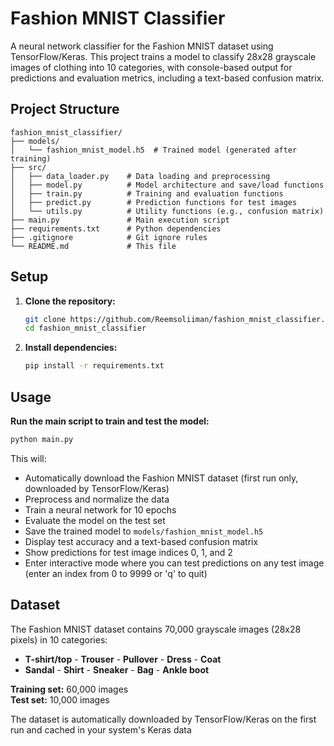 # Fashion MNIST Classifier

A neural network classifier for the Fashion MNIST dataset using TensorFlow/Keras. This project trains a model to classify 28x28 grayscale images of clothing into 10 categories, with console-based output for predictions and evaluation metrics, including a text-based confusion matrix.

## Project Structure

```
fashion_mnist_classifier/
├── models/
│   └── fashion_mnist_model.h5  # Trained model (generated after training)
├── src/
│   ├── data_loader.py    # Data loading and preprocessing
│   ├── model.py          # Model architecture and save/load functions
│   ├── train.py          # Training and evaluation functions
│   ├── predict.py        # Prediction functions for test images
│   └── utils.py          # Utility functions (e.g., confusion matrix)
├── main.py               # Main execution script
├── requirements.txt      # Python dependencies
├── .gitignore            # Git ignore rules
└── README.md             # This file
```

## Setup

1. **Clone the repository:**
   ```bash
   git clone https://github.com/Reemsoliiman/fashion_mnist_classifier.git
   cd fashion_mnist_classifier
   ```

2. **Install dependencies:**
   ```bash
   pip install -r requirements.txt
   ```

## Usage

**Run the main script to train and test the model:**
```bash
python main.py
```

This will:
- Automatically download the Fashion MNIST dataset (first run only, downloaded by TensorFlow/Keras)
- Preprocess and normalize the data
- Train a neural network for 10 epochs
- Evaluate the model on the test set
- Save the trained model to `models/fashion_mnist_model.h5`
- Display test accuracy and a text-based confusion matrix
- Show predictions for test image indices 0, 1, and 2
- Enter interactive mode where you can test predictions on any test image (enter an index from 0 to 9999 or 'q' to quit)

## Dataset

The Fashion MNIST dataset contains 70,000 grayscale images (28x28 pixels) in 10 categories:
- **T-shirt/top** - **Trouser** - **Pullover** - **Dress** - **Coat**
- **Sandal** - **Shirt** - **Sneaker** - **Bag** - **Ankle boot**

**Training set:** 60,000 images  
**Test set:** 10,000 images

The dataset is automatically downloaded by TensorFlow/Keras on the first run and cached in your system's Keras data